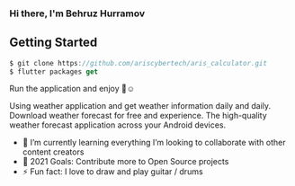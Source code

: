 ### Hi there, I'm Behruz Hurramov

## Getting Started

```dart
$ git clone https://github.com/ariscybertech/aris_calculator.git
$ flutter packages get
```
Run the application and enjoy :tada::relaxed:

Using weather application and get weather information daily and daily.
Download weather forecast for free and experience. The high-quality weather forecast application across your Android devices.

- 🌱 I’m currently learning everything
     I’m looking to collaborate with other content creators
- 🥅 2021 Goals: Contribute more to Open Source projects
- ⚡ Fun fact: I love to draw and play guitar / drums